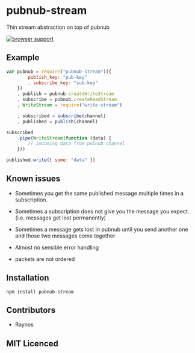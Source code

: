 # pubnub-stream

Thin stream abstraction on top of pubnub

[![browser support](http://ci.testling.com/Colingo/pubnub-stream.png)](http://ci.testling.com/Colingo/pubnub-stream)

## Example

``` js
var pubnub = require("pubnub-stream")({
        publish_key: "pub-key"
        , subscribe_key: "sub-key"
    })
    , publish = pubnub.createWriteStream
    , subscribe = pubnub.createReadStream
    , WriteStream = require("write-stream")

    , subscribed = subscribe(channel)
    , published = publish(channel)

subscribed
    .pipe(WriteStream(function (data) {
        // incoming data from pubnub channel
    }))

published.write({ some: "data" })
```

## Known issues

 - Sometimes you get the same published message multiple times
    in a subscription.

 - Sometimes a subscription does not give you the message you expect.
    (i.e. messages get lost permanently)

 - Sometimes a message gets lost in pubnub until you send another one
    and those two messages come together

 - Almost no sensible error handling

 - packets are not ordered

## Installation

`npm install pubnub-stream`

## Contributors

 - Raynos

## MIT Licenced

